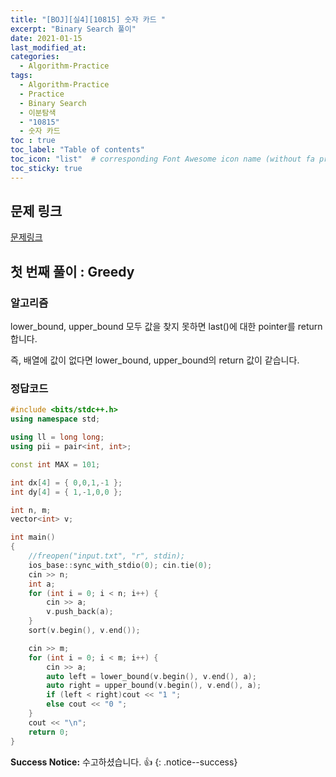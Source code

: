 ```yaml
---
title: "[BOJ][실4][10815] 숫자 카드 "
excerpt: "Binary Search 풀이"
date: 2021-01-15
last_modified_at:
categories:
  - Algorithm-Practice
tags:
  - Algorithm-Practice
  - Practice
  - Binary Search
  - 이분탐색
  - "10815"
  - 숫자 카드 
toc : true
toc_label: "Table of contents"
toc_icon: "list"  # corresponding Font Awesome icon name (without fa prefix)
toc_sticky: true
---
```


## 문제 링크

[문제링크](https://www.acmicpc.net/problem/10815)  

## 첫 번째 풀이 : Greedy

### 알고리즘

lower_bound, upper_bound 모두 값을 찾지 못하면 last()에 대한 pointer를 return 합니다.  

즉, 배열에 값이 없다면 lower_bound, upper_bound의 return 값이 같습니다.  

### 정답코드  

```cpp
#include <bits/stdc++.h>
using namespace std;

using ll = long long;
using pii = pair<int, int>;

const int MAX = 101;

int dx[4] = { 0,0,1,-1 };
int dy[4] = { 1,-1,0,0 };

int n, m;
vector<int> v;

int main()
{
    //freopen("input.txt", "r", stdin);
    ios_base::sync_with_stdio(0); cin.tie(0);
    cin >> n;
    int a;
    for (int i = 0; i < n; i++) {
        cin >> a;
        v.push_back(a);
    }
    sort(v.begin(), v.end());

    cin >> m;
    for (int i = 0; i < m; i++) {
        cin >> a;
        auto left = lower_bound(v.begin(), v.end(), a);
        auto right = upper_bound(v.begin(), v.end(), a);
        if (left < right)cout << "1 ";
        else cout << "0 ";
    }
    cout << "\n";
    return 0;
}

```


**Success Notice:**
수고하셨습니다. :+1:
{: .notice--success}